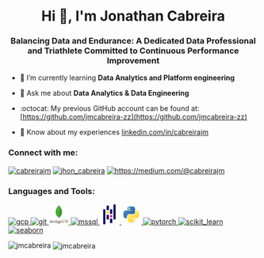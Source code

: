 <h1 align="center">Hi 👋, I'm Jonathan Cabreira</h1>
<h3 align="center">Balancing Data and Endurance: A Dedicated Data Professional and Triathlete Committed to Continuous Performance Improvement</h3>

- 🌱 I’m currently learning **Data Analytics and Platform engineering**

-  💬 Ask me about **Data Analytics & Data Engineering**

- :octocat: My previous GitHub account can be found at: [https://github.com/jmcabreira-zz](https://github.com/jmcabreira-zz)
  
- 📄 Know about my experiences [linkedin.com/in/cabreirajm](linkedin.com/in/cabreirajm)

<h3 align="left">Connect with me:</h3>
<p align="left">
<a href="https://linkedin.com/in/cabreirajm" target="blank"><img align="center" src="https://raw.githubusercontent.com/rahuldkjain/github-profile-readme-generator/master/src/images/icons/Social/linked-in-alt.svg" alt="cabreirajm" height="30" width="40" /></a>
<a href="https://instagram.com/jhon_cabreira" target="blank"><img align="center" src="https://raw.githubusercontent.com/rahuldkjain/github-profile-readme-generator/master/src/images/icons/Social/instagram.svg" alt="jhon_cabreira" height="30" width="40" /></a>
<a href="https://medium.com/https://medium.com/@cabreirajm" target="blank"><img align="center" src="https://raw.githubusercontent.com/rahuldkjain/github-profile-readme-generator/master/src/images/icons/Social/medium.svg" alt="https://medium.com/@cabreirajm" height="30" width="40" /></a>
</p>

<h3 align="left">Languages and Tools:</h3>
<p align="left"> <a href="https://cloud.google.com" target="_blank" rel="noreferrer"> <img src="https://www.vectorlogo.zone/logos/google_cloud/google_cloud-icon.svg" alt="gcp" width="40" height="40"/> </a> <a href="https://git-scm.com/" target="_blank" rel="noreferrer"> <img src="https://www.vectorlogo.zone/logos/git-scm/git-scm-icon.svg" alt="git" width="40" height="40"/> </a> <a href="https://www.mongodb.com/" target="_blank" rel="noreferrer"> <img src="https://raw.githubusercontent.com/devicons/devicon/master/icons/mongodb/mongodb-original-wordmark.svg" alt="mongodb" width="40" height="40"/> </a> <a href="https://www.microsoft.com/en-us/sql-server" target="_blank" rel="noreferrer"> <img src="https://www.svgrepo.com/show/303229/microsoft-sql-server-logo.svg" alt="mssql" width="40" height="40"/> </a> <a href="https://pandas.pydata.org/" target="_blank" rel="noreferrer"> <img src="https://raw.githubusercontent.com/devicons/devicon/2ae2a900d2f041da66e950e4d48052658d850630/icons/pandas/pandas-original.svg" alt="pandas" width="40" height="40"/> </a> <a href="https://www.python.org" target="_blank" rel="noreferrer"> <img src="https://raw.githubusercontent.com/devicons/devicon/master/icons/python/python-original.svg" alt="python" width="40" height="40"/> </a> <a href="https://pytorch.org/" target="_blank" rel="noreferrer"> <img src="https://www.vectorlogo.zone/logos/pytorch/pytorch-icon.svg" alt="pytorch" width="40" height="40"/> </a> <a href="https://scikit-learn.org/" target="_blank" rel="noreferrer"> <img src="https://upload.wikimedia.org/wikipedia/commons/0/05/Scikit_learn_logo_small.svg" alt="scikit_learn" width="40" height="40"/> </a> <a href="https://seaborn.pydata.org/" target="_blank" rel="noreferrer"> <img src="https://seaborn.pydata.org/_images/logo-mark-lightbg.svg" alt="seaborn" width="40" height="40"/> </a> </p>

<p><img align="left" src="https://github-readme-stats.vercel.app/api/top-langs?username=jmcabreira&show_icons=true&locale=en&layout=compact" alt="jmcabreira" /></p>

<p>&nbsp;<img align="center" src="https://github-readme-stats.vercel.app/api?username=jmcabreira&show_icons=true&locale=en" alt="jmcabreira" /></p>


